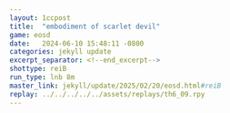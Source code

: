 ```yaml
---
layout: 1ccpost
title:  "embodiment of scarlet devil"
game: eosd
date:   2024-06-10 15:48:11 -0800
categories: jekyll update 
excerpt_separator: <!--end_excerpt-->
shottype: reiB
run_type: lnb 8m
master_link: jekyll/update/2025/02/20/eosd.html#reiB
replay: ../../../../../assets/replays/th6_09.rpy
---
```

